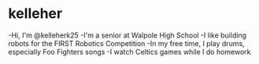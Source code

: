 # kelleher
-Hi, I'm @kelleherk25
-I'm a senior at Walpole High School
-I like building robots for the FIRST Robotics Competition
-In my free time, I play drums, especially Foo Fighters songs
-I watch Celtics games while I do homework
